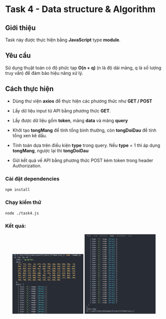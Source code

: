 # Task 4 - Data structure & Algorithm

## Giới thiệu
Task này được thực hiện bằng **JavaScript** type **module**.

## Yêu cầu
Sử dụng thuật toán có độ phức tạp **O(n + q)**
(n là độ dài mảng, q là số lượng truy vấn) để đảm bảo hiệu năng xử lý.

## Cách thực hiện

- Dùng thư viện **axios** để thực hiện các phương thức như **GET / POST**
- Lấy dữ liệu input từ API bằng phương thức **GET**.

- Lấy được dữ liệu gồm **token**, mảng **data** và mảng **query**

- Khởi tạo **tongMang** để tính tổng bình thường, còn **tongDoiDau** để tính tổng xen kẽ dấu.

- Tính toán dựa trên điều kiện **type** trong query. Nếu **type** = 1 thì áp dụng **tongMang**, ngược lại thì **tongDoiDau**

- Gửi kết quả về API bằng phương thức POST kèm token trong header Authorization.


### Cài đặt dependencies
```
npm install
```

### Chạy kiểm thử
```
node ./task4.js
```

### Kết quả:

<p align="center">
  <img src="./assets/test_1.png" alt="demo 1" width="45%"/>
  <img src="./assets/test_2.png" alt="demo 2" width="45%"/>
</p>